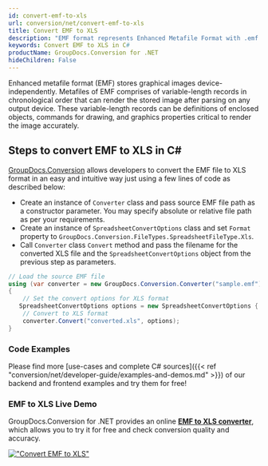 ```yaml
---
id: convert-emf-to-xls
url: conversion/net/convert-emf-to-xls
title: Convert EMF to XLS
description: "EMF format represents Enhanced Metafile Format with .emf extension. Learn how to convert EMF to XLS file programmatically in C# language using GroupDocs.Conversion for .NET library."
keywords: Convert EMF to XLS in C#
productName: GroupDocs.Conversion for .NET
hideChildren: False
---
```


Enhanced metafile format (EMF) stores graphical images device-independently. Metafiles of EMF comprises of variable-length records in chronological order that can render the stored image after parsing on any output device. These variable-length records can be definitions of enclosed objects, commands for drawing, and graphics properties critical to render the image accurately.

## Steps to convert EMF to XLS in C#

[GroupDocs.Conversion](https://products.groupdocs.com/conversion/net) allows developers to convert the EMF file to XLS format in an easy and intuitive way just using a few lines of code as described below:

* Create an instance of `Converter` class and pass source EMF file path as a constructor parameter. You may specify absolute or relative file path as per your requirements. 
* Create an instance of `SpreadsheetConvertOptions` class and set `Format` property to `GroupDocs.Conversion.FileTypes.SpreadsheetFileType.Xls`.
* Call `Converter` class `Convert` method and pass the filename for the converted XLS file and the `SpreadsheetConvertOptions` object from the previous step as parameters.

```csharp
// Load the source EMF file
using (var converter = new GroupDocs.Conversion.Converter("sample.emf"))
{
    // Set the convert options for XLS format
   SpreadsheetConvertOptions options = new SpreadsheetConvertOptions { Format = GroupDocs.Conversion.FileTypes.SpreadsheetFileType.Xls };
    // Convert to XLS format
    converter.Convert("converted.xls", options);
}
```

### Code Examples

Please find more [use-cases and complete C# sources]({{< ref "conversion/net/developer-guide/examples-and-demos.md" >}}) of our backend and frontend examples and try them for free!

### EMF to XLS Live Demo

GroupDocs.Conversion for .NET provides an online [**EMF to XLS converter**](https://products.groupdocs.app/conversion/emf-to-xls), which allows you to try it for free and check conversion quality and accuracy.

[!["Convert EMF to XLS"](conversion/net/images/convert-to-xls/convert-emf-to-xls.png)](https://products.groupdocs.app/conversion/emf-to-xls)